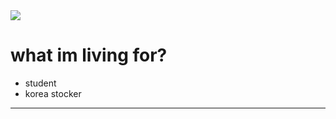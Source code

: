 <img src="https://capsule-render.vercel.app/api?type=wave&color=auto&height=300&section=header&text=song%20jin%20sub&fontSize=90" />


# what im living for? 
* student
* korea stocker
*** 
                                            
